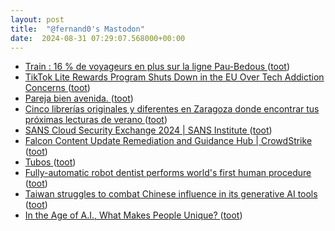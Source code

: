 ```yaml
---
layout: post
title:  "@fernand0's Mastodon"
date:  2024-08-31 07:29:07.568000+00:00
---
```

*  [Train : 16 % de voyageurs en plus sur la ligne Pau-Bedous ](https://www.larepubliquedespyrenees.fr/economie/transports/train/train-16-de-voyageurs-en-plus-sur-la-ligne-pau-bedous-20887423.ph) ([toot](https://mastodon.social/@fernand0/113055455481971402))
*  [TikTok Lite Rewards Program Shuts Down in the EU Over Tech Addiction Concerns  ](https://www.pcmag.com/news/tiktok-lite-rewards-program-shuts-down-in-the-eu-over-tech-addiction-concerns) ([toot](https://mastodon.social/@fernand0/113054795963321060))
*  [Pareja bien avenida. ](https://avecesunafoto.wordpress.com/2024/08/30/pareja-bien-avenida-2) ([toot](https://mastodon.social/@fernand0/113054040397808514))
*  [Cinco librerías originales y diferentes en Zaragoza donde encontrar tus próximas lecturas de verano ](https://www.aragondigital.es/articulo/cultura/librerias-originales-diferentes-zaragoza-donde-encontrar-tus-proximas-lecturas-verano/20240731184041882067.html#la-pantera-ross) ([toot](https://mastodon.social/@fernand0/113053985373461015))
*  [SANS Cloud Security Exchange 2024 \| SANS Institute ](https://www.sans.org/webcasts/sans-cloud-security-exchange-2024) ([toot](https://mastodon.social/@fernand0/113052181993315861))
*  [Falcon Content Update Remediation and Guidance Hub \| CrowdStrike ](https://www.crowdstrike.com/falcon-content-update-remediation-and-guidance-hub) ([toot](https://mastodon.social/@fernand0/113051870288285538))
*  [Tubos ](https://www.flickr.com/photos/fernand0/53931841497) ([toot](https://mastodon.social/@fernand0/113051731925236685))
*  [Fully-automatic robot dentist performs world's first human procedure ](https://newatlas.com/health-wellbeing/robot-dentist-world-first) ([toot](https://mastodon.social/@fernand0/113051642216723000))
*  [Taiwan struggles to combat Chinese influence in its generative AI tools ](https://globalvoices.org/2024/08/01/taiwan-struggles-to-combat-chinese-influence-in-its-generative-ai-tools) ([toot](https://mastodon.social/@fernand0/113051365927022246))
*  [In the Age of A.I., What Makes People Unique? ](https://www.newyorker.com/culture/open-questions/in-the-age-of-ai-what-makes-people-uniqu) ([toot](https://mastodon.social/@fernand0/113051208469563198))
